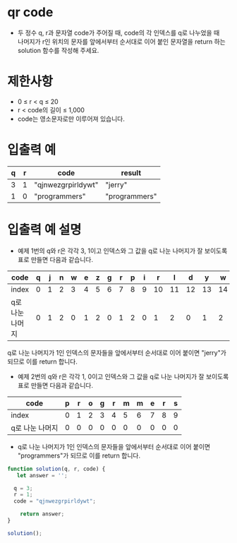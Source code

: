 # qr code
- 두 정수 q, r과 문자열 code가 주어질 때, code의 각 인덱스를 q로 나누었을 때  
나머지가 r인 위치의 문자를 앞에서부터 순서대로 이어 붙인 문자열을 return 하는 solution 함수를 작성해 주세요.

# 제한사항
- 0 ≤ r < q ≤ 20
- r < code의 길이 ≤ 1,000
- code는 영소문자로만 이루어져 있습니다.


# 입출력 예
| q |	r	| code | result |
| - | - | ---- | ------ |
| 3	| 1	| "qjnwezgrpirldywt" | "jerry" |
| 1 | 0 | "programmers" | "programmers" |

# 입출력 예 설명
- 예제 1번의 q와 r은 각각 3, 1이고 인덱스와 그 값을 q로 나눈 나머지가 잘 보이도록 표로 만들면 다음과 같습니다.

| code | q | j | n | w | e | z | g | r | p | i | r | l | d | y | w | t |
| ---- | - | - | - | - | - | - | - | - | - | - | - | - | - | - | - | - |
| index	 | 0 | 1 | 2 | 3 | 4 | 5 | 6 | 7 | 8 | 9 | 10 | 11 | 12 | 13 | 14 | 15 |
| q로 나눈 나머지	| 0 | 1 | 2 | 0 | 1 | 2 | 0 | 1 | 2 | 0 | 1 | 2 | 0 | 1 | 2 | 0 |

q로 나눈 나머지가 1인 인덱스의 문자들을 앞에서부터 순서대로 이어 붙이면 "jerry"가 되므로 이를 return 합니다.

- 예제 2번의 q와 r은 각각 1, 0이고 인덱스와 그 값을 q로 나눈 나머지가 잘 보이도록 표로 만들면 다음과 같습니다.

| code | p | r | o | g | r | m | m | e | r | s |
| ---- | - | - | - | - | - | - | - | - | - | - |
| index	 | 0 | 1 | 2 | 3 | 4 | 5 | 6 | 7 | 8 | 9 | 10 |
| q로 나눈 나머지	| 0 | 0 | 0 | 0 | 0 | 0 | 0 | 0 | 0 | 0 | 0 |

- q로 나눈 나머지가 1인 인덱스의 문자들을 앞에서부터 순서대로 이어 붙이면 "programmers"가 되므로 이를 return 합니다.

```javascript
function solution(q, r, code) {
   let answer = '';

  q = 3;
  r = 1;
  code = "qjnwezgrpirldywt";

    return answer;
}

solution();
```


